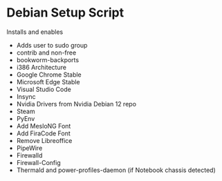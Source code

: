# Debian Setup Script

Installs and enables

- Adds user to sudo group
- contrib and non-free
- bookworm-backports
- i386 Architecture
- Google Chrome Stable
- Microsoft Edge Stable
- Visual Studio Code
- Insync
- Nvidia Drivers from Nvidia Debian 12 repo
- Steam
- PyEnv
- Add MesloNG Font
- Add FiraCode Font
- Remove Libreoffice
- PipeWire
- Firewalld
- Firewall-Config
- Thermald and power-profiles-daemon (if Notebook chassis detected)
